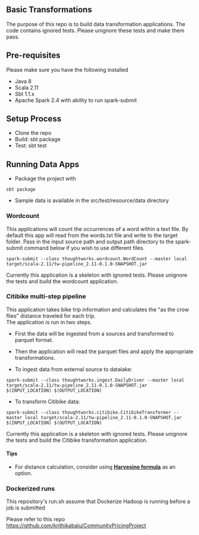 ## Basic Transformations


The purpose of this repo is to build data transformation applications.  The code contains ignored tests.  Please unignore these tests and make them pass.  

## Pre-requisites
Please make sure you have the following installed
* Java 8
* Scala 2.11
* Sbt 1.1.x
* Apache Spark 2.4 with ability to run spark-submit

## Setup Process
* Clone the repo
* Build: sbt package
* Test: sbt test

## Running Data Apps
* Package the project with
``` 
sbt package
``` 
* Sample data is available in the src/test/resource/data directory

### Wordcount
This applications will count the occurrences of a word within a text file. By default this app will read from the words.txt file and write to the target folder.  Pass in the input source path and output path directory to the spark-submit command below if you wish to use different files. 

```
spark-submit --class thoughtworks.wordcount.WordCount --master local target/scala-2.11/tw-pipeline_2.11-0.1.0-SNAPSHOT.jar
```

Currently this application is a skeleton with ignored tests.  Please unignore the tests and build the wordcount application.

### Citibike multi-step pipeline
This application takes bike trip information and calculates the "as the crow flies" distance traveled for each trip.  
The application is run in two steps.
* First the data will be ingested from a sources and transformed to parquet format.
* Then the application will read the parquet files and apply the appropriate transformations.


* To ingest data from external source to datalake:
```
spark-submit --class thoughtworks.ingest.DailyDriver --master local target/scala-2.11/tw-pipeline_2.11-0.1.0-SNAPSHOT.jar $(INPUT_LOCATION) $(OUTPUT_LOCATION)
```

* To transform Citibike data:
```
spark-submit --class thoughtworks.citibike.CitibikeTransformer --master local target/scala-2.11/tw-pipeline_2.11-0.1.0-SNAPSHOT.jar $(INPUT_LOCATION) $(OUTPUT_LOCATION)
```

Currently this application is a skeleton with ignored tests.  Please unignore the tests and build the Citibike transformation application.

#### Tips
- For distance calculation, consider using [**Harvesine formula**](https://en.wikipedia.org/wiki/Haversine_formula) as an option.  

### Dockerized runs
This repository's run.sh assume that Dockerize Hadoop is running before a job is submitted

Please refer to this repo https://github.com/krithikabalu/CommunityPricingProject